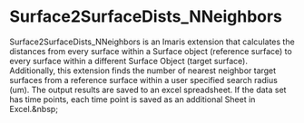 # Surface2SurfaceDists_NNeighbors
Surface2SurfaceDists_NNeighbors is an Imaris extension that calculates the distances from every surface within a Surface object (reference surface) to every surface within a different Surface Object (target surface). Additionally, this extension finds the number of nearest neighbor target surfaces from a reference surface within a user specified search radius (um). The output results are saved to an excel spreadsheet. If the data set has time points, each time point is saved as an additional Sheet in Excel.&amp;nbsp; 
